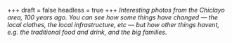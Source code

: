 
+++
draft = false
headless = true
+++
_Interesting photos from the Chiclayo area, 100 years ago. You can see how some things have changed &mdash; the local clothes, the local infrastructure, etc &mdash; but how other things havent, e.g. the traditional food and drink, and the big families._
